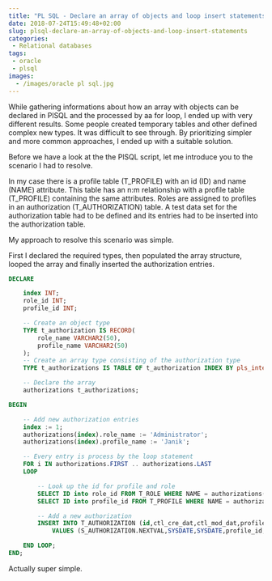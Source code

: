 ```yaml
---
title: "PL SQL - Declare an array of objects and loop insert statements"
date: 2018-07-24T15:49:48+02:00
slug: plsql-declare-an-array-of-objects-and-loop-insert-statements
categories:
 - Relational databases
tags:
 - oracle
 - plsql
images:
  - /images/oracle pl sql.jpg
---
```


While gathering informations about how an array with objects can be declared in PlSQL and the processed by aa for loop, I ended up with very different results. Some people created temporary tables and other defined complex new types. It was difficult to see through. By prioritizing simpler and more common approaches, I ended up with a suitable solution.

Before we have a look at the the PlSQL script, let me introduce you to the scenario I had to resolve.
<!--more-->

In my case there is a profile table (T_PROFILE) with an id (ID) and name (NAME) attribute. This table has an n:m relationship with a profile table (T_PROFILE) containing the same attributes. Roles are assigned to profiles in an authorization (T_AUTHORIZATION) table. A test data set for the authorization table had to be defined and its entries had to be inserted into the authorization table.

My approach to resolve this scenario was simple.

First I declared the required types, then populated the array structure, looped the array and finally inserted the authorization entries.

```sql
DECLARE

    index INT;
	role_id INT;
	profile_id INT;

    -- Create an object type
	TYPE t_authorization IS RECORD(
        role_name VARCHAR2(50),
        profile_name VARCHAR2(50)
	);
    -- Create an array type consisting of the authorization type
	TYPE t_authorizations IS TABLE OF t_authorization INDEX BY pls_integer;

    -- Declare the array
	authorizations t_authorizations;

BEGIN

	-- Add new authorization entries
	index := 1;
	authorizations(index).role_name := 'Administrator';
	authorizations(index).profile_name := 'Janik';

	-- Every entry is process by the loop statement
	FOR i IN authorizations.FIRST .. authorizations.LAST
	LOOP

        -- Look up the id for profile and role
		SELECT ID into role_id FROM T_ROLE WHERE NAME = authorizations(i).role_name;
		SELECT ID into profile_id FROM T_PROFILE WHERE NAME = authorizations(i).profile_name;

        -- Add a new authorization
		INSERT INTO T_AUTHORIZATION (id,ctl_cre_dat,ctl_mod_dat,profile_id,role_id)
			VALUES (S_AUTHORIZATION.NEXTVAL,SYSDATE,SYSDATE,profile_id,role_id);

	END LOOP;
END;
```

Actually super simple.